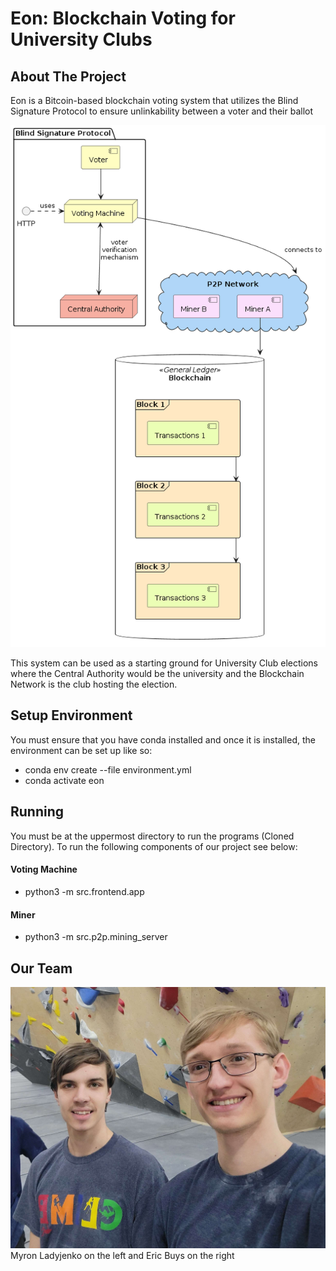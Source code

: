 # Eon: Blockchain Voting for University Clubs

## About The Project
Eon is a Bitcoin-based blockchain voting system that utilizes the Blind Signature Protocol to ensure unlinkability between a voter and their ballot

![System Diagram](./UML/Designs/SystemDesign.png)

This system can be used as a starting ground for University Club elections where the Central Authority would be the university and the Blockchain Network is the club hosting the election.

## Setup Environment
You must ensure that you have conda installed and once it is installed, the environment can be set up like so:
- conda env create --file environment.yml
- conda activate eon

## Running
You must be at the uppermost directory to run the programs (Cloned Directory). To run the following components of our project see below:
#### Voting Machine
- python3 -m src.frontend.app
#### Miner
- python3 -m src.p2p.mining_server

## Our Team
![Our Team](documents/EonTeam.jpg)
Myron Ladyjenko on the left and Eric Buys on the right

